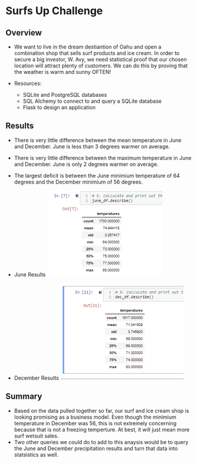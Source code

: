 # Surfs Up Challenge

## Overview
- We want to live in the dream destiantion of Oahu and open a combination shop that sells surf products and ice cream. In order to secure a big investor, W. Avy, we need statistical proof that our chosen location will attract plenty of customers. We can do this by proving that the weather is warm and sunny OFTEN!

- Resources: 
    - SQLite and PostgreSQL databases
    - SQL Alchemy to connect to and query a SQLite database
    - Flask to design an application

## Results
- There is very little difference between the mean temperature in June and December. June is less than 3 degrees warmer on average.
- There is very little difference between the maximum temperature in June and December. June is only 2 degrees warmer on average. 
- The largest deficit is between the June minimium temperature of 64 degrees and the December minimium of 56 degrees.

- June Results
![](photos/challenge_june.PNG)

- December Results
![](photos/challenge_dec.PNG)

## Summary

- Based on the data pulled together so far, our surf and ice cream shop is looking promising as a business model. Even though the minimium temperature in December was 56, this is not extremely concerning because that is not a freezing temperture. At best, it will just mean more surf wetsuit sales. 
- Two other queries we could do to add to this anaysis would be to query the June and December precipitation results and turn that data into statsistics as well.
